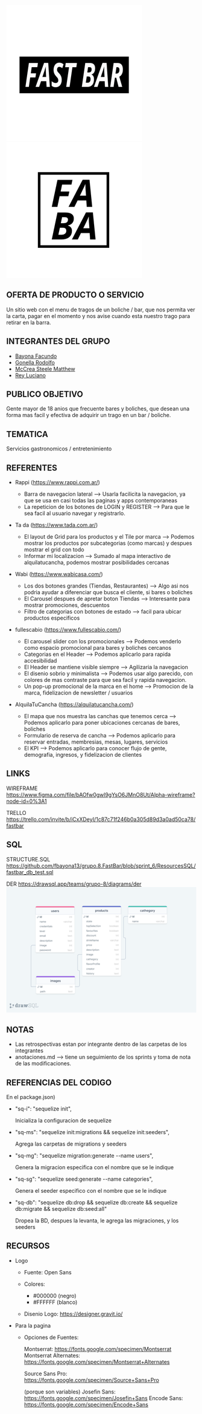 ![FastBar](public/assets/Logos/LogoAlt.png) ![FastBarMiniature](public/assets/Logos/Logo.png)

## OFERTA DE PRODUCTO O SERVICIO

Un sitio web con el menu de tragos de un boliche / bar, que nos permita ver la carta, pagar en el momento y nos avise cuando esta nuestro trago para retirar en la barra.

## INTEGRANTES DEL GRUPO

- [Bayona Facundo](https://github.com/fbayona13/grupo_8_alpha-/blob/sprint_2/integrantes/facundoBayona)
- [Gonella Rodolfo](https://github.com/fbayona13/grupo_8_alpha-/blob/sprint_2/integrantes/rodolfoGonella)
- [McCrea Steele Matthew](https://github.com/fbayona13/grupo_8_alpha-/blob/sprint_2/integrantes/matthewMcCrea)
- [Rey Luciano](https://github.com/fbayona13/grupo_8_alpha-/blob/sprint_2/integrantes/lucianoRey)

## PUBLICO OBJETIVO

Gente mayor de 18 anios que frecuente bares y boliches, que desean una forma mas facil y efectiva de adquirir un trago en un bar / boliche.

## TEMATICA

Servicios gastronomicos / entretenimiento

## REFERENTES

- Rappi (https://www.rappi.com.ar/)
  - Barra de navegacion lateral --> Usarla facilicita la navegacion, ya que se usa en casi todas las paginas y apps contemporaneas
  - La repeticion de los botones de LOGIN y REGISTER --> Para que le sea facil al usuario navegar y registrarlo.
- Ta da (https://www.tada.com.ar/)
  - El layout de Grid para los productos y el Tile por marca --> Podemos mostrar los productos por subcategorias (como marcas) y despues mostrar el grid con todo
  - Informar mi localizacion --> Sumado al mapa interactivo de alquilatucancha, podemos mostrar posibilidades cercanas
- Wabi (https://www.wabicasa.com/)
  - Los dos botones grandes (Tiendas, Restaurantes) --> Algo asi nos podria ayudar a diferenciar que busca el cliente, si bares o boliches
  - El Carousel despues de apretar boton Tiendas --> Interesante para mostrar promociones, descuentos
  - Filtro de categorias con botones de estado --> facil para ubicar productos especificos
- fullescabio (https://www.fullescabio.com/)

  - El carousel slider con los promocionales --> Podemos venderlo como espacio promocional para bares y boliches cercanos
  - Categorias en el Header --> Podemos aplicarlo para rapida accesibilidad
  - El Header se mantiene visible siempre --> Agilizaria la navegacion
  - El disenio sobrio y minimalista --> Podemos usar algo parecido, con colores de mas contraste para que sea facil y rapida navegacion.
  - Un pop-up promocional de la marca en el home --> Promocion de la marca, fidelizacion de newsletter / usuarios

- AlquilaTuCancha (https://alquilatucancha.com/)
  - El mapa que nos muestra las canchas que tenemos cerca --> Podemos aplicarlo para poner ubicaciones cercanas de bares, boliches
  - Formulario de reserva de cancha --> Podemos aplicarlo para reservar entradas, membresias, mesas, lugares, servicios
  - El KPI --> Podemos aplicarlo para conocer flujo de gente, demografia, ingresos, y fidelizacion de clientes

## LINKS

WIREFRAME
https://www.figma.com/file/bAOfw0gwl9gYsO6JMnO8Ut/Alpha-wireframe?node-id=0%3A1

TRELLO
https://trello.com/invite/b/iCxXDeyI/1c87c71f246b0a305d89d3a0ad50ca78/fastbar

## SQL

STRUCTURE.SQL
https://github.com/fbayona13/grupo.8.FastBar/blob/sprint_6/ResourcesSQL/fastbar_db_test.sql

DER
https://drawsql.app/teams/grupo-8/diagrams/der
![DER](ResourcesSQL/DER_FastBar.png)


## NOTAS

- Las retrospectivas estan por integrante dentro de las carpetas de los integrantes
- anotaciones.md --> tiene un seguimiento de los sprints y toma de nota de las modificaciones.

## REFERENCIAS DEL CODIGO

En el package.json)

- "sq-i": "sequelize init",

  Inicializa la configuracion de sequelize

- "sq-ms": "sequelize init:migrations && sequelize init:seeders",

  Agrega las carpetas de migrations y seeders

- "sq-mg": "sequelize migration:generate --name users",

  Genera la migracion especifica con el nombre que se le indique

- "sq-sg": "sequelize seed:generate --name categories",

  Genera el seeder especifico con el nombre que se le indique

- "sq-db": "sequelize db:drop && sequelize db:create && sequelize db:migrate && sequelize db:seed:all"

  Dropea la BD, despues la levanta, le agrega las migraciones, y los seeders

## RECURSOS

- Logo

  - Fuente: Open Sans
  - Colores:

    - #000000 (negro)
    - #FFFFFF (blanco)

  - Disenio Logo: https://designer.gravit.io/

- Para la pagina

  - Opciones de Fuentes:

    Montserrat: https://fonts.google.com/specimen/Montserrat
    Montserrat Alternates: https://fonts.google.com/specimen/Montserrat+Alternates

    Source Sans Pro: https://fonts.google.com/specimen/Source+Sans+Pro

    (porque son variables)
    Josefin Sans: https://fonts.google.com/specimen/Josefin+Sans
    Encode Sans: https://fonts.google.com/specimen/Encode+Sans
